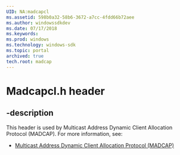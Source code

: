 ```yaml
---
UID: NA:madcapcl
ms.assetid: 598b0a32-58b6-3672-a7cc-4fdd66b72aee
ms.author: windowssdkdev
ms.date: 07/17/2018
ms.keywords: 
ms.prod: windows
ms.technology: windows-sdk
ms.topic: portal
archived: true
tech.root: madcap
---
```


# Madcapcl.h header


## -description


This header is used by Multicast Address Dynamic Client Allocation Protocol (MADCAP). For more information, see:

- [Multicast Address Dynamic Client Allocation Protocol (MADCAP)](../_madcap)

